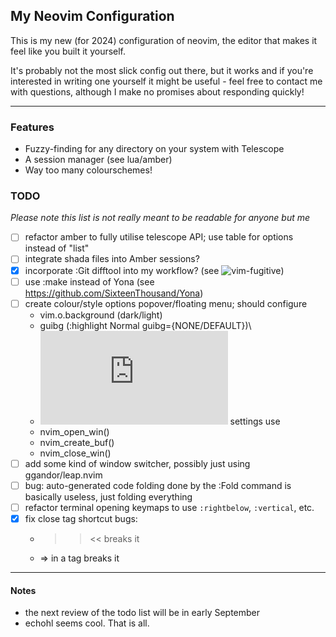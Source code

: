 ## My Neovim Configuration

This is my new (for 2024) configuration of neovim, the editor that makes it 
feel like you built it yourself.

It's probably not the most slick config out there, but it works and if you're
interested in writing one yourself it might be useful - feel free to contact
me with questions, although I make no promises about responding quickly!

---

### Features
- Fuzzy-finding for any directory on your system with Telescope
- A session manager (see lua/amber)
- Way too many colourschemes!

### TODO
*Please note this list is not really meant to be readable for anyone but me*
- [ ] refactor amber to fully utilise telescope API; use table for options 
  instead of "list"
- [ ] integrate shada files into Amber sessions?
- [x] incorporate :Git difftool into my workflow? (see 
  ![vim-fugitive](https://github.com/tpope/vim-fugitive))
- [ ] use :make instead of Yona (see 
  <https://github.com/SixteenThousand/Yona>)
- [ ] create colour/style options popover/floating menu; should configure
    - vim.o.background (dark/light)
    - guibg (:highlight Normal guibg={NONE/DEFAULT})\
    - ![neovide](https://neovide.dev/index.html) settings
    use
    - nvim_open_win()
    - nvim_create_buf()
    - nvim_close_win()
- [ ] add some kind of window switcher, possibly just using 
  ggandor/leap.nvim
- [ ] bug: auto-generated code folding done by the :Fold command is 
  basically useless, just folding everything
- [ ] refactor terminal opening keymaps to use `:rightbelow`, `:vertical`, 
  etc.
- [x] fix close tag shortcut bugs:
    - >><< breaks it
    - => in a tag breaks it

---

#### Notes
- the next review of the todo list will be in early September 
- echohl seems cool. That is all.
